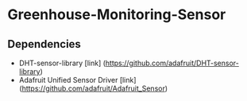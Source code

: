 # Greenhouse-Monitoring-Sensor

## Dependencies
* DHT-sensor-library [link] (https://github.com/adafruit/DHT-sensor-library)
* Adafruit Unified Sensor Driver [link] (https://github.com/adafruit/Adafruit_Sensor)
